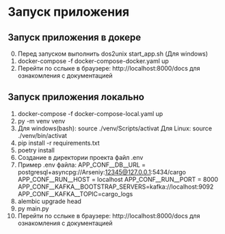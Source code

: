 # Запуск приложения
## Запуск приложения в докере
0. Перед запуском выполнить dos2unix start_app.sh (Для windows)
1. docker-compose -f docker-compose-docker.yaml up
2. Перейти по сслыке в браузере: http://localhost:8000/docs для ознакомления с документацией


## Запуск приложения локально
1. docker-compose -f docker-compose-local.yaml up
2. py -m venv venv
3. Для windows(bash): source ./venv/Scripts/activat
    Для Linux: source ./venv/bin/activat
4. pip install -r requirements.txt
5. poetry install
6. Создание в директории проекта файл .env
7. Пример .env файла:
    APP_CONF__DB__URL = postgresql+asyncpg://Arseniy:12345@127.0.0.1:5434/cargo
    APP_CONF__RUN__HOST = localhost
    APP_CONF__RUN__PORT = 8000
    APP_CONF__KAFKA__BOOTSTRAP_SERVERS=kafka://localhost:9092
    APP_CONF__KAFKA__TOPIC=cargo_logs
8. alembic upgrade head
9. py main.py
10. Перейти по сслыке в браузере: http://localhost:8000/docs для ознакомления с документацией